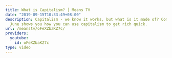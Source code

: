 ```yaml
---
title: What is Capitalism? │ Means TV
date: "2019-09-15T10:33:49+08:00"
description: Capitalism - we know it works, but what is it made of? Comedian Sara
  June shows you how you can use capitalism to get rich quick.
url: /meanstv/oFeXZbaKZ7c/
providers:
  youtube:
    id: oFeXZbaKZ7c
type: video
---
```

